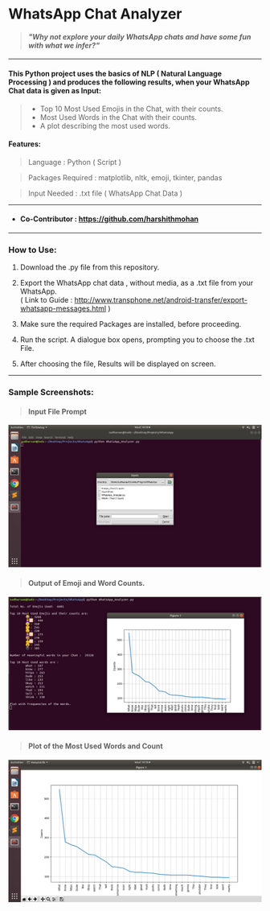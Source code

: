 # WhatsApp Chat Analyzer

> #### _"Why not explore your daily WhatsApp chats and have some fun with what we infer?"_

---

#### This Python project uses the basics of NLP ( Natural Language Processing ) and produces the following results, when your WhatsApp Chat data is given as Input:
> -  Top 10 Most Used Emojis in the Chat, with their counts.
> - Most Used Words in the Chat with their counts.
> - A plot describing the most used words.

#### Features:

> Language : Python ( Script )

> Packages Required : matplotlib, nltk, emoji, tkinter, pandas

> Input Needed : .txt file ( WhatsApp Chat Data )

---

- #### Co-Contributor : https://github.com/harshithmohan

---

### How to Use:

1. Download the .py file from this repository.

2. Export the WhatsApp chat data , without media, as a .txt file from your WhatsApp. </br>
( Link to Guide : http://www.transphone.net/android-transfer/export-whatsapp-messages.html )

3. Make sure the required Packages are installed, before proceeding.

4. Run the script. A dialogue box opens, prompting you to choose the .txt File.

5. After choosing the file, Results will be displayed on screen.

---

### Sample Screenshots:
> #### Input File Prompt
![alt text](https://github.com/Sudz24/Chat-Analysis/blob/master/Input.png)


> #### Output of Emoji and Word Counts.

![alt text](https://github.com/Sudz24/Chat-Analysis/blob/master/Output.png)

> #### Plot of the Most Used Words and Count

![alt text](https://github.com/Sudz24/Chat-Analysis/blob/master/Words%20Plot.png)
